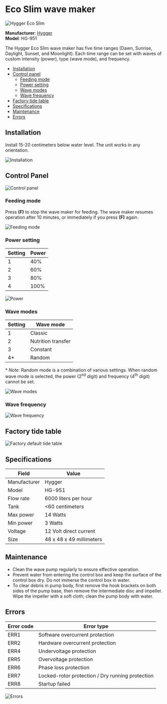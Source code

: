 # Eco Slim wave maker

![Hygger Eco Slim](main-image.png)

**Manufacturer**: [Hygger](http://www.hygger-online.com/)  
**Model**: HG-951

The Hygger Eco Slim wave maker has five time ranges (Dawn, Sunrise, Daylight, Sunset, and Moonlight). Each time range can be set with waves of custom intensity (power), type (wave mode), and frequency.

* [Installation](#Installation)
* [Control panel](#Control-panel)
  * [Feeding mode](#Feeding-mode)
  * [Power setting](#Power-setting)
  * [Wave modes](#Wave-modes)
  * [Wave frequency](#Wave-frequency)
* [Factory tide table](#Factory-tide-table)
* [Specifications](#Specifications)
* [Maintenance](#Maintenance)
* [Errors](#Errors)

## Installation

Install 15-20 centimeters below water level. The unit works in any orientation.

![Installation](installation.png)

## Control Panel

![Control panel](control-panel.png)

### Feeding mode

Press **(F)** to stop the wave maker for feeding. The wave maker resumes operation after 10 minutes, or immediately if you press **(F)** again.

![Feeding mode](feeding.png)

### Power setting

| Setting | Power |
|---|---|
| 1 | 40% |
| 2 | 60% |
| 3 | 80% |
| 4 | 100% |

![Power](power.png)

### Wave modes

| Setting | Wave mode |
|---|---|
| 1 | Classic |
| 2 | Nutrition transfer |
| 3 | Constant |
| 4* | Random |

\* *Note*: Random mode is a combination of various settings. When random wave mode is selected, the power (2<sup>nd</sup> digit) and frequency (4<sup>th</sup> digit) cannot be set.

![Wave modes](wave-modes.png)

### Wave frequency
![Wave frequency](frequency.png)

## Factory tide table

![Factory default tide table](factory-tides.png)

## Specifications

| Field | Value |
|---|---|
| Manufacturer | Hygger |
| Model | HG-951 |
| Flow rate | 6000 liters per hour |
| Tank | <60 centimeters |
| Max power | 14 Watts |
| Min power | 3 Watts |
| Voltage | 12 Volt direct current |
| Size | 48 x 48 x 49 millimeters |

## Maintenance

* Clean the wave pump regularly to ensure effective operation.
* Prevent water from entering the control box and keep the surface of the control box dry. Do not immerse the control box in water.
* To clear debris in pump body, first remove the hook brackets on both sides of the pump base, then remove the intermediate disc and impeller. Wipe the impeller with a soft cloth; clean the pump body with water.

## Errors

| Error code | Error type |
|---|---|
| ERR1 | Software overcurrent protection |
| ERR2 | Hardware overcurrent protection |
| ERR4 | Undervoltage protection |
| ERR5 | Overvoltage protection |
| ERR6 | Phase loss protection |
| ERR7 | Locked-rotor protection / Dry running protection |
| ERR8 | Startup failed |

![Errors](error.png)
